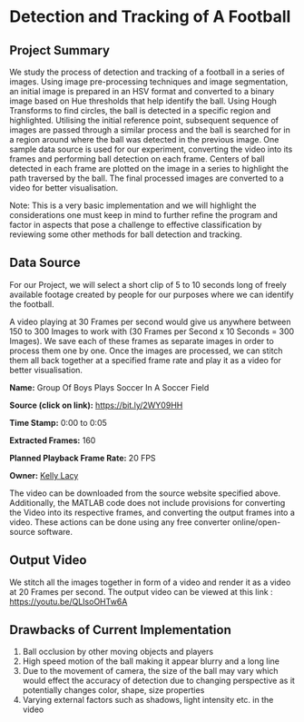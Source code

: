# Detection and Tracking of A Football

## Project Summary

We study the process of detection and tracking of a football in a series of images. Using image pre-processing techniques and image segmentation, an initial image is prepared in an HSV format and converted to a  binary image based on Hue thresholds that help identify the ball. Using Hough Transforms to find circles, the ball is detected in a specific region and highlighted. Utilising the initial reference point, subsequent sequence of images are passed through a similar process and the ball is searched for in a region around where the ball was detected in the previous image. One sample data source is used for our experiment, converting the video into its frames and performing ball detection on each frame. Centers of ball detected in each frame are plotted on the image in a series to highlight the path traversed by the ball. The final processed images are converted to a video for better visualisation. 

Note: This is a very basic implementation and we will highlight the considerations one must keep in mind to further refine the program and factor in aspects that pose a challenge to effective classification by reviewing some other methods for ball detection and tracking. 

## Data Source

For our Project, we will select a short clip of 5 to 10 seconds long of freely available footage created by people for our purposes where we can identify the football. 

A video playing at 30 Frames per second would give us anywhere between 150 to 300 Images to work with (30 Frames per Second x 10 Seconds = 300 Images). We save each of these frames as separate images in order to process them one by one. Once the images are processed, we can stitch them all back together at a specified frame rate and play it as a video for better visualisation. 

**Name:** Group Of Boys Plays Soccer In A Soccer Field

**Source (click on link):** <https://bit.ly/2WY09HH>

**Time Stamp:** 0:00 to 0:05

**Extracted Frames:** 160

**Planned Playback Frame Rate:** 20 FPS

**Owner:** [Kelly Lacy](https://www.pexels.com/@kelly-lacy-1179532)

The video can be downloaded from the source website specified above. Additionally, the MATLAB code does not include provisions for converting the Video into its respective frames, and converting the output frames into a video. These actions can be done using any free converter online/open-source software.


## Output Video

<span>We stitch all the images together in form of a video and render it as a video at 20 Frames per second. The output video can be viewed at this link : <https://youtu.be/QLIsoOHTw6A> </span>


## Drawbacks of Current Implementation

1.  Ball occlusion by other moving objects and players
2.  High speed motion of the ball making it appear blurry and a long line
3.  Due to the movement of camera, the size of the ball may vary which would effect the accuracy of detection due to changing perspective as it potentially changes color, shape, size properties
4.  Varying external factors such as shadows, light intensity etc. in the video

